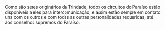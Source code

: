﻿Como são seres originários da Trindade, todos os circuitos do Paraíso estão disponíveis a eles para intercomunicação, e assim estão sempre em contato uns com os outros e com todas as outras personalidades requeridas, até aos conselhos supremos do Paraíso.